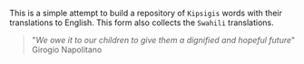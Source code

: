 This is a simple attempt to build a repository of `Kipsigis` words with their translations to English. This form also collects the `Swahili` translations.

> "_We owe it to our children to give them a dignified and hopeful future_"
> Girogio Napolitano
